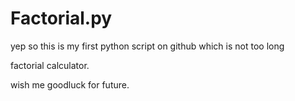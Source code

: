 # Factorial.py
yep so this is my first python script on github which is not too long

factorial calculator.

wish me goodluck for future.
